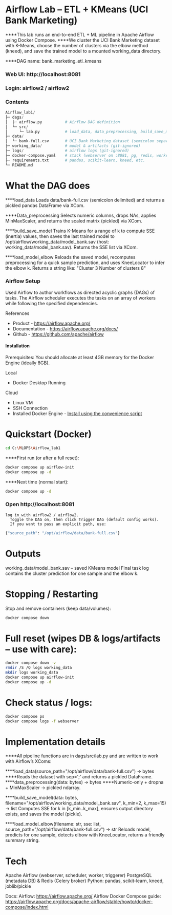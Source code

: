 # Airflow Lab – ETL + KMeans (UCI Bank Marketing)

****This lab runs an end-to-end ETL + ML pipeline in Apache Airflow using Docker Compose.
****We cluster the UCI Bank Marketing dataset with K-Means, choose the number of clusters via the elbow method (kneed), and save the trained model to a mounted working_data directory.

****DAG name: bank_marketing_etl_kmeans

### Web UI: http://localhost:8081

### Login: airflow2 / airflow2
### Contents
```python
Airflow_lab1/
├─ dags/
│  ├─ airflow.py          # Airflow DAG definition
│  └─ src/
│     └─ lab.py           # load_data, data_preprocessing, build_save_model, load_model_elbow
├─ data/
│  └─ bank-full.csv       # UCI Bank Marketing dataset (semicolon separated)
├─ working_data/          # model & artifacts (git-ignored)
├─ logs/                  # airflow logs (git-ignored)
├─ docker-compose.yaml    # stack (webserver on :8081, pg, redis, worker, scheduler, triggerer)
├─ requirements.txt       # pandas, scikit-learn, kneed, etc.
└─ README.md

```

# What the DAG does

****load_data
   Loads data/bank-full.csv (semicolon delimited) and returns a pickled pandas DataFrame via XCom.

****Data_preprocessing
   Selects numeric columns, drops NAs, applies MinMaxScaler, and returns the scaled matrix (pickled) via XCom.

****build_save_model
   Trains K-Means for a range of k to compute SSE (inertia) values, then saves the last trained model to
   /opt/airflow/working_data/model_bank.sav (host: working_data/model_bank.sav).
   Returns the SSE list via XCom.

****load_model_elbow
   Reloads the saved model, recomputes preprocessing for a quick sample prediction, and uses KneeLocator to infer the elbow k.
   Returns a string like: "Cluster 3 Number of clusters 8"

### Airflow Setup

Used Airflow to author workflows as directed acyclic graphs (DAGs) of tasks. The Airflow scheduler executes the tasks on an array of workers while following the specified dependencies.

References

-   Product - https://airflow.apache.org/
-   Documentation - https://airflow.apache.org/docs/
-   Github - https://github.com/apache/airflow

#### Installation

Prerequisites: You should allocate at least 4GB memory for the Docker Engine (ideally 8GB).

Local

-   Docker Desktop Running

Cloud

-   Linux VM
-   SSH Connection
-   Installed Docker Engine - [Install using the convenience script](https://docs.docker.com/engine/install/ubuntu/#install-using-the-convenience-script)

# Quickstart (Docker)
```bash
cd C:\MLOPS\Airflow_lab1
```
****First run (or after a full reset):
```bash
docker compose up airflow-init
docker compose up -d

```
****Next time (normal start):
```bash
docker compose up -d
```
### Open http://localhost:8081
    log in with airflow2 / airflow2.
      Toggle the DAG on, then click Trigger DAG (default config works).
      If you want to pass an explicit path, use:
```bash
{"source_path": "/opt/airflow/data/bank-full.csv"}
```
# Outputs
   working_data/model_bank.sav – saved KMeans model
   Final task log contains the cluster prediction for one sample and the elbow k.
   
# Stopping / Restarting
Stop and remove containers (keep data/volumes):
```bash
docker compose down
```
# Full reset (wipes DB & logs/artifacts – use with care):
```bash
docker compose down -v
rmdir /S /Q logs working_data
mkdir logs working_data
docker compose up airflow-init
docker compose up -d
```
# Check status / logs:
```bash
docker compose ps
docker compose logs -f webserver
```
# Implementation details

****All pipeline functions are in dags/src/lab.py and are written to work with Airflow’s XComs:

****load_data(source_path="/opt/airflow/data/bank-full.csv") -> bytes
****Reads the dataset with sep=';' and returns a pickled DataFrame.
****data_preprocessing(data: bytes) -> bytes
****Numeric-only + dropna + MinMaxScaler → pickled ndarray.

****build_save_model(data: bytes, filename="/opt/airflow/working_data/model_bank.sav", k_min=2, k_max=15) -> list
   Computes SSE for k in [k_min..k_max], ensures output directory exists, and saves the model (pickle).

****load_model_elbow(filename: str, sse: list, source_path="/opt/airflow/data/bank-full.csv") -> str
   Reloads model, predicts for one sample, detects elbow with KneeLocator, returns a friendly summary string.

# Tech
Apache Airflow (webserver, scheduler, worker, triggerer)
PostgreSQL (metadata DB) & Redis (Celery broker)
Python: pandas, scikit-learn, kneed, joblib/pickle

Docs:
Airflow: https://airflow.apache.org/
Airflow Docker Compose guide: https://airflow.apache.org/docs/apache-airflow/stable/howto/docker-compose/index.html
